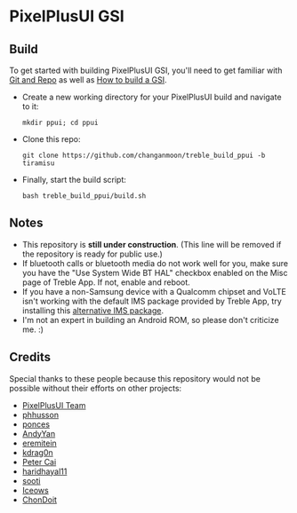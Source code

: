 # PixelPlusUI GSI

## Build
To get started with building PixelPlusUI GSI, you'll need to get familiar with [Git and Repo](https://source.android.com/source/using-repo.html) as well as [How to build a GSI](https://github.com/phhusson/treble_experimentations/wiki/How-to-build-a-GSI%3F).
- Create a new working directory for your PixelPlusUI build and navigate to it:
    ```
    mkdir ppui; cd ppui
    ```
- Clone this repo:
    ```
    git clone https://github.com/changanmoon/treble_build_ppui -b tiramisu
    ```
- Finally, start the build script:
    ```
    bash treble_build_ppui/build.sh
    ```

## Notes
- This repository is **still under construction**. (This line will be removed if the repository is ready for public use.)
- If bluetooth calls or bluetooth media do not work well for you, make sure you have the "Use System Wide BT HAL" checkbox enabled on the Misc page of Treble App. If not, enable and reboot.
- If you have a non-Samsung device with a Qualcomm chipset and VoLTE isn't working with the default IMS package provided by Treble App, try installing this [alternative IMS package](https://treble.phh.me/stable/ims-caf-s.apk).
- I'm not an expert in building an Android ROM, so please don't criticize me. :)

## Credits
Special thanks to these people because this repository would not be possible without their efforts on other projects:
- [PixelPlusUI Team](https://github.com/PixelPlusUI)
- [phhusson](https://github.com/phhusson)
- [ponces](https://github.com/ponces)
- [AndyYan](https://github.com/AndyCGYan)
- [eremitein](https://github.com/eremitein)
- [kdrag0n](https://github.com/kdrag0n)
- [Peter Cai](https://github.com/PeterCxy)
- [haridhayal11](https://github.com/haridhayal11)
- [sooti](https://github.com/sooti)
- [Iceows](https://github.com/Iceows)
- [ChonDoit](https://github.com/ChonDoit)
